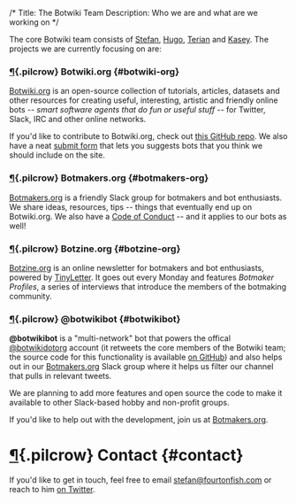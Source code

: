 /*
Title: The Botwiki Team
Description: Who we are and what are we working on
*/


The core Botwiki team consists of [Stefan](https://twitter.com/fourtonfish), [Hugo](https://twitter.com/hugovk), [Terian](https://twitter.com/spine_cone/) and [Kasey](https://twitter.com/bitpixi). The projects we are currently focusing on are:


### [¶](#botwiki-org){.pilcrow} Botwiki.org {#botwiki-org}

[Botwiki.org](https://botwiki.org/) is an open-source collection of tutorials, articles, datasets and other resources for creating useful, interesting, artistic and friendly online bots -- *smart software agents that do fun or useful stuff* -- for Twitter, Slack, IRC and other online networks.

If you'd like to contribute to Botwiki.org, check out [this GitHub repo](https://github.com/botwiki/botwiki.org). We also have a neat [submit form](https://botwiki.org/submit-your-bot) that lets you suggests bots that you think we should include on the site.


### [¶](#botmakers-org){.pilcrow} Botmakers.org {#botmakers-org}

[Botmakers.org](https://botmakers.org/) is a friendly Slack group for botmakers and bot enthusiasts. We share ideas, resources, tips -- things that eventually end up on Botwiki.org. We also have a [Code of Conduct](https://github.com/botwiki/botmakers.org/blob/master/Code%20of%20Conduct.md) -- and it applies to our bots as well!


### [¶](#botzine-org){.pilcrow} Botzine.org {#botzine-org}

[Botzine.org](https://botzine.org/) is an online newsletter for botmakers and bot enthusiasts, powered by [TinyLetter](http://tinyletter.com/). It goes out every Monday and features *Botmaker Profiles*, a series of interviews that introduce the members of the botmaking community.


### [¶](#botwikibot){.pilcrow} @botwikibot {#botwikibot}

**@botwikibot** is a "multi-network" bot that powers the offical [@botwikidotorg](https://twitter.com/botwikidotorg) account (it retweets the core members of the Botwiki team; the source code for this functionality is available [on GitHub](https://github.com/botwiki/community-retweet-bot)) and also helps out in our [Botmakers.org](https://botmakers.org/) Slack group where it helps us filter our channel that pulls in relevant tweets.

We are planning to add more features and open source the code to make it available to other Slack-based hobby and non-profit groups.

If you'd like to help out with the development, join us at [Botmakers.org](https://botmakers.org/).

# [¶](#contact){.pilcrow} Contact {#contact}

If you'd like to get in touch, feel free to email [stefan@fourtonfish.com](mailto:stefan@fourtonfish.com) or reach to him [on Twitter](https://twitter.com/fourtonfish).
